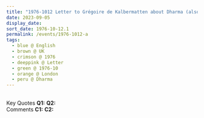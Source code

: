 ```yaml
---
title: "1976-1012 Letter to Grégoire de Kalbermatten about Dharma (also Pyramids and Tāj Mahal), London, UK"
date: 2023-09-05
display_date: 
sort_date: 1976-10-12.1
permalink: /events/1976-1012-a
tags:
  - blue @ English
  - brown @ UK
  - crimson @ 1976
  - deeppink @ Letter
  - green @ 1976-10
  - orange @ London
  - peru @ Dharma
---
```


<br>

<wave-list>
  <list-title color="DarkSeaGreen" width="55">Key Quotes</list-title>
  <list-item color="BlanchedAlmond" width="280"><b>Q1:</b> <i></i></list-item>
  <list-item color="Lavender" width="280"><b>Q2:</b> <i></i></list-item>
</wave-list>

<br>

<wave-list>
  <list-title color="DarkSeaGreen" width="55">Comments</list-title>
  <list-item color="BlanchedAlmond" width="280"><b>C1:</b> <i></i></list-item>
  <list-item color="Lavender" width="280"><b>C2:</b> <i></i></list-item>
</wave-list>